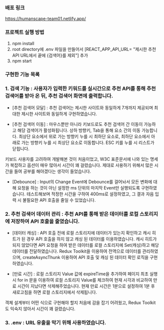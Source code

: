 ### 배포 링크
https://humanscape-team01.netlify.app/

### 프로젝트 실행 방법
1. npm install
2. root directory에 .env 파일을 만들어서  [REACT_APP_API_URL= "제시한 추천 API URL에서 끝에 {검색어}를 제외"] 추가
3. npm start

### 구현한 기능 목록
### 1. 검색 기능 : 사용자가 입력한 키워드를 실시간으로 추천 API를 통해 추천 검색어를 받아 온 뒤, 추천 검색어 화면에 출력합니다.
  - [추천 검색어 모달] :
  추천 검색어는 제시한 사이트와 동일하게 7개까지 제공되며 최대한 제시한 사이트와 동일하게 구현하였습니다.
  
  - [추천 검색어 이동] :
  마우스뿐만 아니라 키보드로도 추천 검색어 간 이동이 가능하고 해당 검색어가 활성화됩니다. 상하 방향키, Tab을 통해 요소 간의 이동 가능합니다.
  최상단 요소에서 위로 가는 방향키 누를 시 최하단 요소로, 최하단 요소에서 아래로 가는 방향키 누를 시 최상단 요소로 이동합니다. ESC 키를 누를 시 리스트가 닫힙니다.
  
  키보드 사용자를 고려하여 개발해본 것이 처음이었고, W3C 표준문서에 나와 있는 명세가 복잡하고 옵션이 매우 많아서 시간이 꽤 걸렸습니다.
  제대로 사용하기 위해서 많은 시간을 들여 공부를 해야겠다는 생각이 들었습니다.
     
  - [Debounce] :
  Input의 Change Event에 Debounce를 걸어놔서 모든 변화에 대해 요청을 하는 것이 아닌 설정한 ms 단위의 마지막 Event만 실행되도록 구현하였습니다.
  테스트해보며 적정한 시간을 구하여 400ms로 설정하였고, 그 결과 자음 입력 시 불필요한 API 호출을 줄일 수 있었습니다.
  
  
### 2. 추천 검색어 데이터 관리 : 추천 API를 통해 받은 데이터를 로컬 스토리지에 저장하여 API 호출을 줄였습니다.
  - [데이터 캐싱] :
  API 호출 전에 로컬 스토리지에 데이터가 있는지 확인하고 캐시 히트가 된 경우 API 호출을 하지 않고 캐싱 된 데이터를 이용하였습니다.
  캐시 히트가 되지 않았다면 API 요청을 하여 받은 데이터를 로컬 스토리지에 Set(캐싱)하고 해당 데이터를 전달하였습니다.
  Redux Toolkit을 이용하여 전역으로 데이터를 관리하였으며, createAsyncThunk 이용하여 API 호출 및 캐싱 된 데이터 확인 로직을 구현하였습니다.
  
  - [만료 시간] :
  로컬 스토리지 Value 값에 expireTime을 추가하여 페이지 최초 실행 시 for in 문을 이용하여 로컬 스토리지 Value를 체크하여 현재 시각과 비교하여 만료 시간이 지났다면 삭제해주었습니다.
  현재 만료 시간은 1분으로 설정하여 1분 후 새로고침을 하면 로컬 스토리지에서 삭제됩니다.

  객체 설계부터 어떤 식으로 구현해야 할지 처음에 감을 잡기 어려웠고, Redux Toolkit도 익숙지 않아서 시간이 꽤 걸렸습니다.
  
### 3. .env : URL 유출을 막기 위해 사용하였습니다.



